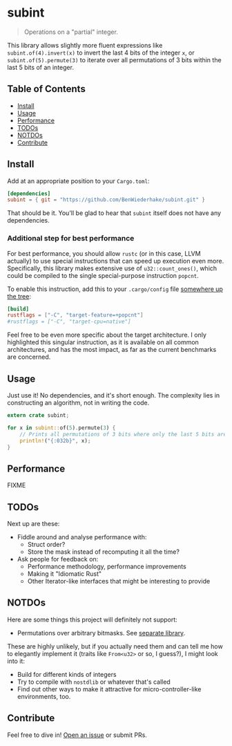 # subint

> Operations on a "partial" integer.

This library allows slightly more fluent expressions like
`subint.of(4).invert(x)` to invert the last 4 bits of the integer `x`,
or `subint.of(5).permute(3)` to iterate over all permutations of
3 bits within the last 5 bits of an integer.

## Table of Contents

- [Install](#install)
- [Usage](#usage)
- [Performance](#performance)
- [TODOs](#todos)
- [NOTDOs](#notdos)
- [Contribute](#contribute)

## Install

Add at an appropriate position to your `Cargo.toml`:

```TOML
[dependencies]
subint = { git = "https://github.com/BenWiederhake/subint.git" }
```

That should be it.  You'll be glad to hear that `subint` itself
does not have any dependencies.

### Additional step for best performance

For best performance, you should allow `rustc` (or in this case, LLVM actually)
to use special instructions that can speed up execution even more.
Specifically, this library makes extensive use of `u32::count_ones()`,
which could be compiled to the single special-purpose instruction `popcnt`.

To enable this instruction, add this to your `.cargo/config` file
[somewhere up the tree](http://doc.crates.io/config.html#hierarchical-structure):

```TOML
[build]
rustflags = ["-C", "target-feature=+popcnt"]
#rustflags = ["-C", "target-cpu=native"]
```

Feel free to be even more specific about the target architecture.
I only highlighted this singular instruction, as it is available
on all common architectures, and has the most impact, as far as the
current benchmarks are concerned.

<!--
  Assuming that the processor doesn't already recognize the pattern and
  optimize on its own.  In this case, `popcnt` might still be of advantage
  because of the limited instruction cache.
  The "bitcount hack" is pretty long!
-->

## Usage

Just use it!  No dependencies, and it's short enough.
The complexity lies in constructing an algorithm,
not in writing the code.

```Rust
extern crate subint;

for x in subint::of(5).permute(3) {
    // Prints all permutations of 3 bits where only the last 5 bits are considered.
    println!("{:032b}", x);
}
```

## Performance

FIXME

## TODOs

Next up are these:
* Fiddle around and analyse performance with:
    * Struct order?
    * Store the mask instead of recomputing it all the time?
* Ask people for feedback on:
    * Performance methodology, performance improvements
    * Making it "Idiomatic Rust"
    * Other Iterator-like interfaces that might be interesting to provide

## NOTDOs

Here are some things this project will definitely not support:
* Permutations over arbitrary bitmasks.  See [separate library](https://github.com/BenWiederhake/masked_permute/).

These are highly unlikely, but if you actually need them and can tell me
how to elegantly implement it (traits like `From<u32>` or so, I guess?),
I might look into it:
* Build for different kinds of integers
* Try to compile with `nostdlib` or whatever that's called
* Find out other ways to make it attractive for
  micro-controller-like environments, too.

## Contribute

Feel free to dive in! [Open an issue](https://github.com/BenWiederhake/subint/issues/new) or submit PRs.
